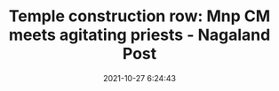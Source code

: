 ---
"title": "Temple construction row: Mnp CM meets agitating priests - Nagaland Post"
"date": "2021-10-27 6:24:43"
"feed_name": "GOOGLENEWSCONSTRUCTION"
"feed_website": "https://news.google.com/search?q=construction%2Bincident&hl=en-US&gl=US&ceid=US:en"
"feed_rss": "https://news.google.com/rss/search?q=construction%2Bincident&hl=en-US&gl=US&ceid=US:en"
"link": "https://www.nagalandpost.com/temple-construction-row-mnp-cm-meets-agitating-priests/243238.html"
"source": "{'href': 'https://www.nagalandpost.com', 'title': 'Nagaland Post'}"
"file": "_posts/2021-1-1-e51e1e2fae9c0621c3e9112ce285faa4cbad2542.md"
"accident": "1"
"drilling": "0"
"dead": "0"
"injured": "0"
"arrested": "0"
"place": "unknown place"
"where": "unknown site"
"causes": "unknown"
"place_uri": "unknown place"
---